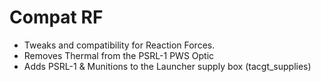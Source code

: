 # Compat RF

- Tweaks and compatibility for Reaction Forces.
- Removes Thermal from the PSRL-1 PWS Optic
- Adds PSRL-1 & Munitions to the Launcher supply box (tacgt_supplies)
